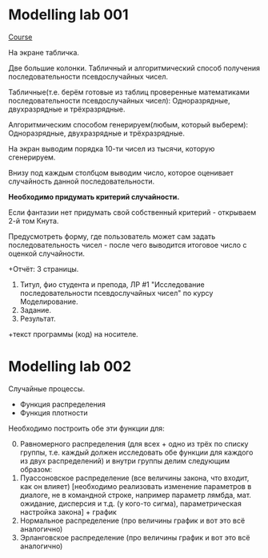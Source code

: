 # Modelling lab 001

[Course](https://github.com/dKosarevsky/iu7/blob/master/6sem/modeling.md)

На экране табличка.

Две большие колонки.
Табличный и алгоритмический способ получения последовательности псевдослучайных чисел.

Табличные(т.е. берëм готовые из таблиц проверенные математиками последовательности псевдослучайных чисел): Одноразрядные, двухразрядные и трëхразрядные.

Алгоритмическим способом генерируем(любым, который выберем): Одноразрядные, двухразрядные и трëхразрядные.

На экран выводим порядка 10-ти чисел из тысячи, которую сгенерируем.

Внизу под каждым столбцом выводим число, которое оценивает случайность данной последовательности.

**Необходимо придумать критерий случайности.**

Если фантазии нет придумать свой собственный критерий - открываем 2-й том Кнута.

Предусмотреть форму, где пользователь может сам задать последовательность чисел - после чего выводится итоговое число с оценкой случайности.

+Отчëт: 
3 страницы.
1. Титул, фио студента и препода, ЛР #1 "Исследование последовательности псевдослучайных чисел" по курсу Моделирование.
2. Задание.
3. Результат.

+текст программы (код) на носителе.

# Modelling lab 002

Случайные процессы.

* Функция распределения
* Функция плотности

Необходимо построить обе эти функции для:

0. Равномерного распределения (для всех + одно из трёх по списку группы, т.е. каждый должен исследовать обе функции для каждого из двух распределений) и внутри группы делим следующим образом:
2. Пуассоновское распределение (все величины закона, что входит, как он влияет) [необходимо реализовать изменение параметров в диалоге, не в командной строке, например параметр лямбда, мат. ожидание, дисперсия и т.д. (у кого-то сигма), параметрическая настройка закона] + график
3. Нормальное распределение (про величины график и вот это всё аналогично)
4. Эрланговское распределение (про величины график и вот это всё аналогично)
